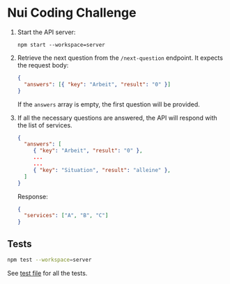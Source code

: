 # Nui Coding Challenge

1. Start the API server:

   ```
   npm start --workspace=server
   ```

2. Retrieve the next question from the `/next-question` endpoint. It expects the
   request body:

   ```json
   {
     "answers": [{ "key": "Arbeit", "result": "0" }]
   }
   ```

   If the `answers` array is empty, the first question will be provided.

3. If all the necessary questions are answered, the API will respond with the
   list of services.
   ```json
   {
     "answers": [
        { "key": "Arbeit", "result": "0" },
        ...
        ...
        { "key": "Situation", "result": "alleine" },
     ]
   }
   ```
   Response:
   ```json
   {
     "services": ["A", "B", "C"]
   }
   ```

## Tests

```bash
npm test --workspace=server
```

See [test file](https://github.com/mcchrish/nui_20231209/blob/main/server/tests/api.spec.ts) for all the tests.
